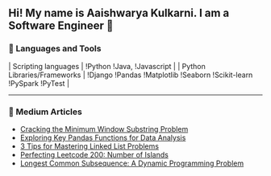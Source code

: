 ## Hi! My name is Aaishwarya Kulkarni. I am a Software Engineer 👋

### 🧠 Languages and Tools

| Scripting languages | !Python !Java, !Javascript |
| Python Libraries/Frameworks | !Django !Pandas !Matplotlib !Seaborn !Scikit-learn !PySpark !PyTest | 

---
### 📝 Medium Articles

<!-- MEDIUM:START -->
- [Cracking the Minimum Window Substring Problem](https://aaishwaryakulkarni.medium.com/cracking-the-minimum-window-substring-problem-8611827d6faa)
- [Exploring Key Pandas Functions for Data Analysis](https://medium.com/@aaishwaryakulkarni/exploring-key-pandas-functions-for-data-analysis-3fe61c028d0a)
- [3 Tips for Mastering Linked List Problems](https://medium.com/@aaishwaryakulkarni/3-tips-for-mastering-linked-list-problems-bcac5a0d6bbb)
- [Perfecting Leetcode 200: Number of Islands](https://medium.com/@aaishwaryakulkarni/perfecting-leetcode-200-number-of-islands-ebd387776f8d)
- [Longest Common Subsequence: A Dynamic Programming Problem](https://medium.com/@aaishwaryakulkarni/longest-common-subsequence-a-dynamic-programming-problem-754a20c29a6d)
<!-- MEDIUM:END -->